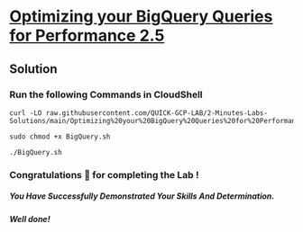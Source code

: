 # [Optimizing your BigQuery Queries for Performance 2.5](https://www.cloudskillsboost.google/focuses/28348?parent=catalog)

## Solution 

### Run the following Commands in CloudShell
```
curl -LO raw.githubusercontent.com/QUICK-GCP-LAB/2-Minutes-Labs-Solutions/main/Optimizing%20your%20BigQuery%20Queries%20for%20Performance%202.5/BigQuery.sh

sudo chmod +x BigQuery.sh

./BigQuery.sh
```
### Congratulations 🎉 for completing the Lab !

##### *You Have Successfully Demonstrated Your Skills And Determination.*

#### *Well done!*

